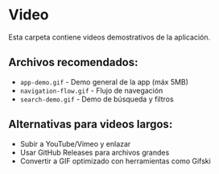 # Video

Esta carpeta contiene videos demostrativos de la aplicación.

## Archivos recomendados:
- `app-demo.gif` - Demo general de la app (máx 5MB)
- `navigation-flow.gif` - Flujo de navegación
- `search-demo.gif` - Demo de búsqueda y filtros

## Alternativas para videos largos:
- Subir a YouTube/Vimeo y enlazar
- Usar GitHub Releases para archivos grandes
- Convertir a GIF optimizado con herramientas como Gifski
